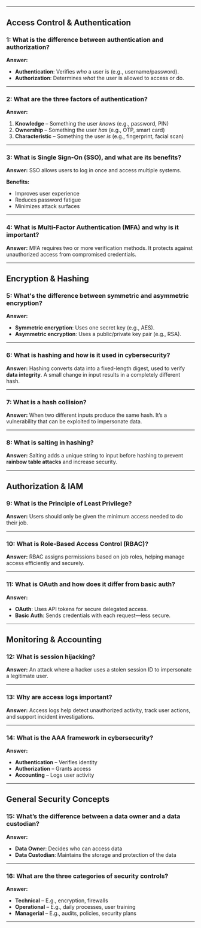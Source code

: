 # 

---

## Access Control & Authentication

### 1: What is the difference between authentication and authorization?
**Answer:**
- **Authentication**: Verifies *who* a user is (e.g., username/password).  
- **Authorization**: Determines *what* the user is allowed to access or do.

---

### 2: What are the three factors of authentication?
**Answer:**
1. **Knowledge** – Something the user *knows* (e.g., password, PIN)  
2. **Ownership** – Something the user *has* (e.g., OTP, smart card)  
3. **Characteristic** – Something the user *is* (e.g., fingerprint, facial scan)

---

### 3: What is Single Sign-On (SSO), and what are its benefits?
**Answer:** 
SSO allows users to log in once and access multiple systems.

**Benefits:**  
- Improves user experience  
- Reduces password fatigue  
- Minimizes attack surfaces  

---

### 4: What is Multi-Factor Authentication (MFA) and why is it important?
**Answer:** 
MFA requires two or more verification methods. It protects against unauthorized access from compromised credentials.

---

## Encryption & Hashing

### 5: What's the difference between symmetric and asymmetric encryption?
**Answer:**
- **Symmetric encryption**: Uses one secret key (e.g., AES).  
- **Asymmetric encryption**: Uses a public/private key pair (e.g., RSA).

---

### 6: What is hashing and how is it used in cybersecurity?
**Answer:**
Hashing converts data into a fixed-length digest, used to verify **data integrity**. A small change in input results in a completely different hash.

---

### 7: What is a hash collision?
**Answer:** 
When two different inputs produce the same hash. It’s a vulnerability that can be exploited to impersonate data.

---

### 8: What is salting in hashing?
**Answer:**
Salting adds a unique string to input before hashing to prevent **rainbow table attacks** and increase security.

---

## Authorization & IAM

### 9: What is the Principle of Least Privilege?
**Answer:**
Users should only be given the minimum access needed to do their job.

---

### 10: What is Role-Based Access Control (RBAC)?
**Answer:**
RBAC assigns permissions based on job roles, helping manage access efficiently and securely.

---

### 11: What is OAuth and how does it differ from basic auth?
**Answer:**
- **OAuth**: Uses API tokens for secure delegated access.  
- **Basic Auth**: Sends credentials with each request—less secure.

---

## Monitoring & Accounting

### 12: What is session hijacking?
**Answer:**
An attack where a hacker uses a stolen session ID to impersonate a legitimate user.

---

### 13: Why are access logs important?
**Answer:**
Access logs help detect unauthorized activity, track user actions, and support incident investigations.

---

### 14: What is the AAA framework in cybersecurity?
**Answer:**
- **Authentication** – Verifies identity  
- **Authorization** – Grants access  
- **Accounting** – Logs user activity

---

## General Security Concepts

### 15: What’s the difference between a data owner and a data custodian?
**Answer:**
- **Data Owner**: Decides who can access data  
- **Data Custodian**: Maintains the storage and protection of the data

---

### 16: What are the three categories of security controls?
**Answer:**
- **Technical** – E.g., encryption, firewalls  
- **Operational** – E.g., daily processes, user training  
- **Managerial** – E.g., audits, policies, security plans

---




